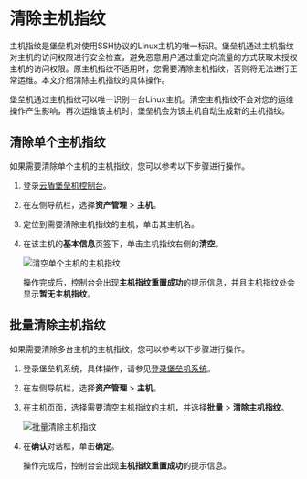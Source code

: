 # 清除主机指纹

主机指纹是堡垒机对使用SSH协议的Linux主机的唯一标识。堡垒机通过主机指纹对主机的访问权限进行安全检查，避免恶意用户通过重定向流量的方式获取未授权主机的访问权限。原主机指纹不适用时，您需要清除主机指纹，否则将无法进行正常运维。本文介绍清除主机指纹的具体操作。

堡垒机通过主机指纹可以唯一识别一台Linux主机。清空主机指纹不会对您的运维操作产生影响，再次运维该主机时，堡垒机会为该主机自动生成新的主机指纹。

## 清除单个主机指纹

如果需要清除单个主机的主机指纹，您可以参考以下步骤进行操作。

1.  登录[云盾堡垒机控制台](https://yundun.console.aliyun.com/?p=bastion)。

2.  在左侧导航栏，选择**资产管理** \> **主机**。

3.  定位到需要清除主机指纹的主机，单击其主机名。

4.  在该主机的**基本信息**页签下，单击主机指纹右侧的**清空**。

    ![清空单个主机的主机指纹](https://static-aliyun-doc.oss-accelerate.aliyuncs.com/assets/img/zh-CN/0421640261/p271767.png)

    操作完成后，控制台会出现**主机指纹重置成功**的提示信息，并且主机指纹处会显示**暂无主机指纹**。


## 批量清除主机指纹

如果需要清除多台主机的主机指纹，您可以参考以下步骤进行操作。

1.  登录堡垒机系统，具体操作，请参见[登录堡垒机系统](/intl.zh-CN/用户指南（V3.2版本）/管理员手册/登录堡垒机系统.md)。

2.  在左侧导航栏，选择**资产管理** \> **主机**。

3.  在主机页面，选择需要清空主机指纹的主机，并选择**批量** \> **清除主机指纹**。

    ![批量清除主机指纹](https://static-aliyun-doc.oss-accelerate.aliyuncs.com/assets/img/zh-CN/0421640261/p271771.png)

4.  在**确认**对话框，单击**确定**。

    操作完成后，控制台会出现**主机指纹重置成功**的提示信息。



